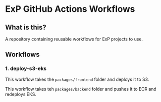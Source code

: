 # ExP GitHub Actions Workflows

## What is this?
A repository containing reusable workflows for ExP projects to use. 

## Workflows

### 1. deploy-s3-eks
This workflow takes the `packages/frontend` folder and deploys it to S3.

This workflow takes teh `packages/backend` folder and pushes it to ECR and redeploys EKS.
